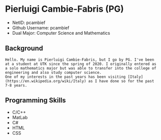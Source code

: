 # Pierluigi Cambie-Fabris (PG)
 * NetID: pcambief
 * Github Username: pcambief
 * Dual Major: Computer Science and Mathematics
 ## Background
	Hello. My name is Pierluigi Cambie-Fabris, but I go by PG. I've been at a student at UTK since the spring of 2020. I originally entered as a solo mathematics major but was able to transfer into the college of engineering and also study computer science. 
	One of my interests in the past years has been visiting [Italy] (https://en.wikipedia.org/wiki/Italy) as I have done so for the past 7-8 years.
 ## Programming Skills
  - C/C++
  - MatLab
  - C#
  - HTML
  - CSS
